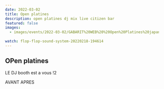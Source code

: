 ```yaml
---
date: 2022-03-02
title: Open platines 
description: open platines dj mix live citizen bar 
featured: false
images: 
  - images/events/2022-03-02/GABARIT%20WEB%20%20Open%20Platines%20japan%20.jpg
 
watch: flop-flop-sound-system-20220218-194614
---
```


## OPen platines

LE DJ booth est a vous !2

AVANT
APRES
